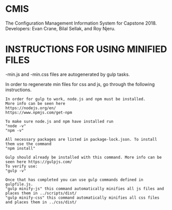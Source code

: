# CMIS
The Configuration Management Information System for Capstone 2018. Developers: Evan Crane, Bilal Sellak, and Roy Njeru.


# INSTRUCTIONS FOR USING MINIFIED FILES #

-min.js and -min.css files are autogenerated by gulp tasks. 

In order to regenerate min files for css and js, go through the following instructions.

    In order for gulp to work, node.js and npm must be installed. 
    More info can be seen here 
    https://nodejs.org/en/
    https://www.npmjs.com/get-npm

    To make sure node.js and npm have installed run
    "node -v"
    "npm -v"

    All necessary packages are listed in package-lock.json. To install them use the command
    "npm install"

    Gulp should already be installed with this command. More info can be seen here https://gulpjs.com/
    To verify use:
    "gulp -v"

    Once that has completed you can use gulp commands defined in gulpfile.js. 
    "gulp minify-js" this command automatically minifies all js files and places them in ../scripts/dist/
    "gulp minify-css" this command automatically minifies all css files and places them in ../css/dist/
